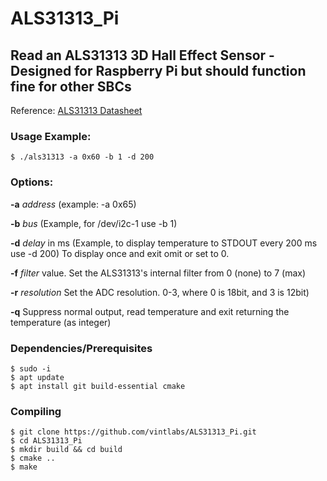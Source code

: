 # ALS31313_Pi
## Read an ALS31313 3D Hall Effect Sensor - Designed for Raspberry Pi but should function fine for other SBCs

Reference: [ALS31313 Datasheet](https://www.allegromicro.com/~/media/Files/Datasheets/ALS31313-Datasheet.ashx)

### Usage Example:
```
$ ./als31313 -a 0x60 -b 1 -d 200
```

### Options:
**-a** *address* (example: -a 0x65)

**-b** *bus* (Example, for /dev/i2c-1 use -b 1)

**-d** *delay* in ms (Example, to display temperature to STDOUT every 200 ms use -d 200) To display once and exit omit or set to 0.

**-f** *filter* value. Set the ALS31313's internal filter from 0 (none) to 7 (max)

**-r** *resolution*  Set the ADC resolution. 0-3, where 0 is 18bit, and 3 is 12bit)

**-q** Suppress normal output, read temperature and exit returning the temperature (as integer)

### Dependencies/Prerequisites
```
$ sudo -i
$ apt update
$ apt install git build-essential cmake
```

### Compiling
```
$ git clone https://github.com/vintlabs/ALS31313_Pi.git
$ cd ALS31313_Pi
$ mkdir build && cd build
$ cmake ..
$ make
```
